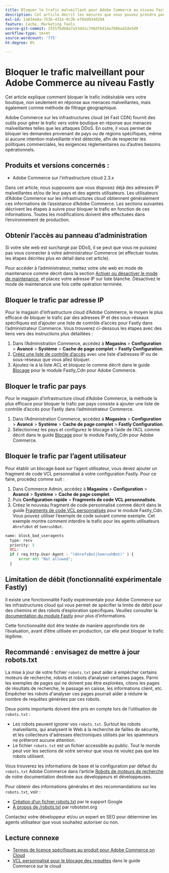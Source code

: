 ```yaml
---
title: Bloquer le trafic malveillant pour Adobe Commerce au niveau Fastly
description: Cet article décrit les mesures que vous pouvez prendre pour bloquer le trafic malveillant lorsque vous suspectez que votre Adobe Commerce sur le magasin d’infrastructure cloud subit une attaque DDoS.
exl-id: 1a834a0a-753b-432e-9c3b-ef8dd034d294
feature: Cache, Marketing Tools
source-git-commit: 2555fbdb8a7a53d41c746df6414a7b0bad2de5d9
workflow-type: tm+mt
source-wordcount: '775'
ht-degree: 0%

---
```


# Bloquer le trafic malveillant pour Adobe Commerce au niveau Fastly

Cet article explique comment bloquer le trafic indésirable vers votre boutique, non seulement en réponse aux menaces malveillantes, mais également comme méthode de filtrage géographique.

Adobe Commerce sur les infrastructures cloud (et Fast CDN) fournit des outils pour gérer le trafic vers votre boutique en réponse aux menaces malveillantes telles que les attaques DDoS. En outre, il vous permet de bloquer les demandes provenant de pays ou de régions spécifiques, même si aucune intention malveillante n’est détectée, afin de respecter les politiques commerciales, les exigences réglementaires ou d’autres besoins opérationnels.

## Produits et versions concernés :

* Adobe Commerce sur l’infrastructure cloud 2.3.x

Dans cet article, nous supposons que vous disposez déjà des adresses IP malveillantes et/ou de leur pays et des agents utilisateurs. Les utilisateurs d’Adobe Commerce sur les infrastructures cloud obtiennent généralement ces informations de l’assistance d’Adobe Commerce. Les sections suivantes décrivent les étapes à suivre pour bloquer le trafic en fonction de ces informations. Toutes les modifications doivent être effectuées dans l’environnement de production.

## Obtenir l’accès au panneau d’administration

Si votre site web est surchargé par DDoS, il se peut que vous ne puissiez pas vous connecter à votre administrateur Commerce (et effectuer toutes les étapes décrites plus en détail dans cet article).

Pour accéder à l’administrateur, mettez votre site web en mode de maintenance comme décrit dans la section [&#x200B; Activer ou désactiver le mode de maintenance &#x200B;](https://experienceleague.adobe.com/fr/docs/commerce-operations/installation-guide/tutorials/maintenance-mode) et placez votre adresse IP sur liste blanche. Désactivez le mode de maintenance une fois cette opération terminée.

## Bloquer le trafic par adresse IP

Pour le magasin d’infrastructure cloud d’Adobe Commerce, le moyen le plus efficace de bloquer le trafic par des adresses IP et des sous-réseaux spécifiques est d’ajouter une liste de contrôle d’accès pour Fastly dans l’administrateur Commerce. Vous trouverez ci-dessous les étapes avec des liens vers des instructions plus détaillées :

1. Dans l’Administration Commerce, accédez à **Magasins** > **Configuration** > **Avancé** > **Système** > **Cache de page complet** > **Fastly Configuration**.
1. [Créez une liste de contrôle d’accès](https://github.com/fastly/fastly-magento2/blob/master/Documentation/Guides/ACL.md) avec une liste d’adresses IP ou de sous-réseaux que vous allez bloquer.
1. Ajoutez-le à la liste ACL et bloquez-le comme décrit dans le guide [Blocage](https://github.com/fastly/fastly-magento2/blob/master/Documentation/Guides/BLOCKING.md) pour le module Fastly\_Cdn pour Adobe Commerce.

## Bloquer le trafic par pays

Pour le magasin d’infrastructure cloud d’Adobe Commerce, la méthode la plus efficace pour bloquer le trafic par pays consiste à ajouter une liste de contrôle d’accès pour Fastly dans l’administrateur Commerce.

1. Dans l’Administration Commerce, accédez à **Magasins** > **Configuration** > **Avancé** > **Système** > **Cache de page complet** > **Fastly Configuration**.
1. Sélectionnez les pays et configurez le blocage à l’aide de l’ACL comme décrit dans le guide [Blocage](https://github.com/fastly/fastly-magento2/blob/master/Documentation/Guides/BLOCKING.md) pour le module Fastly\_Cdn pour Adobe Commerce.

## Bloquer le trafic par l’agent utilisateur

Pour établir un blocage basé sur l’agent utilisateur, vous devez ajouter un fragment de code VCL personnalisé à votre configuration Fastly. Pour ce faire, procédez comme suit :

1. Dans Commerce Admin, accédez à **Magasins** > **Configuration** > **Avancé** > **Système** > **Cache de page complet**.
1. Puis **Configuration rapide** > **Fragments de code VCL personnalisés**.
1. Créez le nouveau fragment de code personnalisé comme décrit dans le guide [Fragments de code VCL personnalisés](https://github.com/fastly/fastly-magento2/blob/master/Documentation/Guides/CUSTOM-VCL-SNIPPETS.md) pour le module Fastly_Cdn. Vous pouvez utiliser l’exemple de code suivant comme exemple. Cet exemple montre comment interdire le trafic pour les agents utilisateurs `AhrefsBot` et `SemrushBot`.

```php
name: block_bad_useragents
  type: recv
  priority: 5
  VCL:
  if ( req.http.User-Agent ~ "(AhrefsBot|SemrushBot)" ) {
      error 405 "Not allowed";
  }
```

## Limitation de débit (fonctionnalité expérimentale Fastly)

Il existe une fonctionnalité Fastly expérimentale pour Adobe Commerce sur les infrastructures cloud qui vous permet de spécifier la limite de débit pour des chemins et des robots d’exploration spécifiques. Veuillez consulter la [documentation du module Fastly](https://github.com/fastly/fastly-magento2/blob/master/Documentation/Guides/RATE-LIMITING.md) pour plus d’informations.

Cette fonctionnalité doit être testée de manière approfondie lors de l’évaluation, avant d’être utilisée en production, car elle peut bloquer le trafic légitime.

## Recommandé : envisagez de mettre à jour robots.txt

La mise à jour de votre fichier `robots.txt` peut aider à empêcher certains moteurs de recherche, robots et robots d’analyser certaines pages. Parmi les exemples de pages qui ne doivent pas être explorées, citons les pages de résultats de recherche, le passage en caisse, les informations client, etc. Empêcher les robots d&#39;analyser ces pages pourrait aider à réduire le nombre de requêtes générées par ces robots.

Deux points importants doivent être pris en compte lors de l’utilisation de `robots.txt` :

* Les robots peuvent ignorer vos `robots.txt`. Surtout les robots malveillants, qui analysent le Web à la recherche de failles de sécurité, et les collecteurs d&#39;adresses électroniques utilisés par les spammeurs ne prêteront aucune attention.
* Le fichier `robots.txt` est un fichier accessible au public. Tout le monde peut voir les sections de votre serveur que vous ne voulez pas que les robots utilisent.

Vous trouverez les informations de base et la configuration par défaut du `robots.txt` Adobe Commerce dans l’article [Robots de moteurs de recherche](https://experienceleague.adobe.com/fr/docs/commerce-admin/marketing/seo/seo-overview#search-engine-robots) de notre documentation destinée aux développeurs et développeuses.

Pour obtenir des informations générales et des recommandations sur les `robots.txt`, voir :

* [Création d’un fichier robots.txt](https://developers.google.com/search/docs/advanced/robots/create-robots-txt) par le support Google
* [À propos de /robots.txt](https://www.robotstxt.org/robotstxt.html) par robotstxt.org

Contactez votre développeur et/ou un expert en SEO pour déterminer les agents utilisateur que vous souhaitez autoriser ou non.

## Lecture connexe

* [Termes de licence spécifiques au produit pour Adobe Commerce on Cloud](https://www.adobe.com/content/dam/cc/en/legal/terms/enterprise/pdfs/PSLT-AdobeCommerceCloud-WW-2023v1.pdf)
* [VCL personnalisé pour le blocage des requêtes](https://experienceleague.adobe.com/fr/docs/commerce-on-cloud/user-guide/cdn/custom-vcl-snippets/fastly-vcl-blocking) dans le guide Commerce sur le cloud
